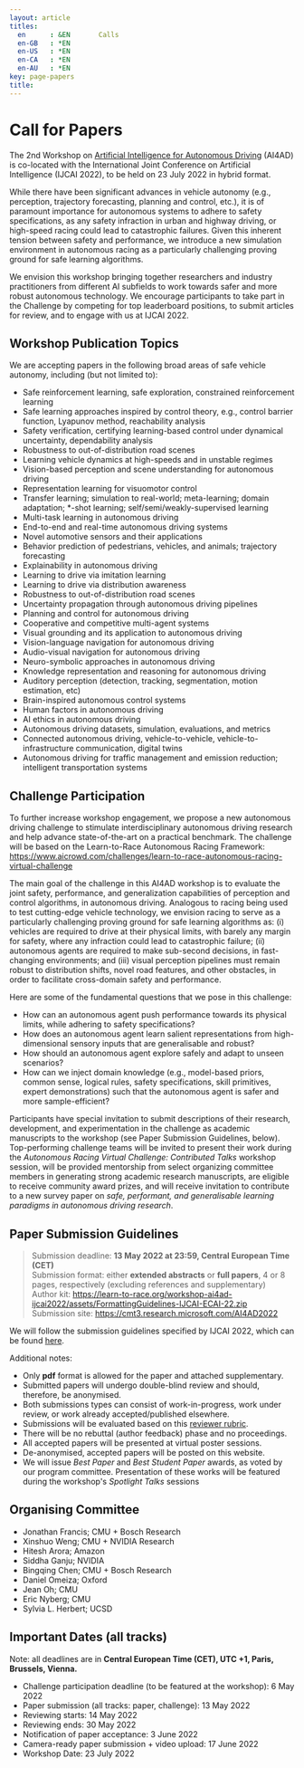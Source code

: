 ```yaml
---
layout: article
titles:
  en      : &EN       Calls
  en-GB   : *EN
  en-US   : *EN
  en-CA   : *EN
  en-AU   : *EN
key: page-papers
title:
---
```


<style>
.article__header h1 {
    display: none;
}
</style>

# Call for Papers

<p>The 2nd Workshop on <a href="https://learn-to-race.org/workshop-ai4ad-ijcai2022/" target="_blank">Artificial Intelligence for Autonomous Driving</a> (AI4AD) is co-located with the International Joint Conference on Artificial Intelligence (IJCAI 2022), to be held on 23 July 2022 in hybrid format.</p>

While there have been significant advances in vehicle autonomy (e.g., perception, trajectory forecasting, planning and control, etc.), it is of paramount importance for autonomous systems to adhere to safety specifications, as any safety infraction in urban and highway driving, or high-speed racing could lead to catastrophic failures. Given this inherent tension between safety and performance, we introduce a new simulation environment in autonomous racing as a particularly challenging proving ground for safe learning algorithms.<br>

We envision this workshop bringing together researchers and industry practitioners from different AI subfields to work towards safer and more robust autonomous technology. We encourage participants to take part in the Challenge by competing for top leaderboard positions, to submit articles for review, and to engage with us at IJCAI 2022.

## Workshop Publication Topics

We are accepting papers in the following broad areas of safe vehicle autonomy, including (but not limited to):

- Safe reinforcement learning, safe exploration, constrained reinforcement learning
- Safe learning approaches inspired by control theory, e.g., control barrier function, Lyapunov method, reachability analysis
- Safety verification, certifying learning-based control under dynamical uncertainty, dependability analysis
- Robustness to out-of-distribution road scenes
- Learning vehicle dynamics at high-speeds and in unstable regimes
- Vision-based perception and scene understanding for autonomous driving
- Representation learning for visuomotor control
- Transfer learning; simulation to real-world; meta-learning; domain adaptation; *-shot learning; self/semi/weakly-supervised learning
- Multi-task learning in autonomous driving
- End-to-end and real-time autonomous driving systems
- Novel automotive sensors and their applications
- Behavior prediction of pedestrians, vehicles, and animals; trajectory forecasting
- Explainability in autonomous driving
- Learning to drive via imitation learning
- Learning to drive via distribution awareness
- Robustness to out-of-distribution road scenes
- Uncertainty propagation through autonomous driving pipelines
- Planning and control for autonomous driving
- Cooperative and competitive multi-agent systems
- Visual grounding and its application to autonomous driving
- Vision-language navigation for autonomous driving
- Audio-visual navigation for autonomous driving
- Neuro-symbolic approaches in autonomous driving
- Knowledge representation and reasoning for autonomous driving
- Auditory perception (detection, tracking, segmentation, motion estimation, etc)
- Brain-inspired autonomous control systems
- Human factors in autonomous driving
- AI ethics in autonomous driving
- Autonomous driving datasets, simulation, evaluations, and metrics
- Connected autonomous driving, vehicle-to-vehicle, vehicle-to-infrastructure communication, digital twins
- Autonomous driving for traffic management and emission reduction; intelligent transportation systems

## Challenge Participation

To further increase workshop engagement, we propose a new autonomous driving challenge to stimulate interdisciplinary autonomous driving research and help advance state-of-the-art on a practical benchmark. The challenge will be based on the Learn-to-Race Autonomous Racing Framework: <a href="https://www.aicrowd.com/challenges/learn-to-race-autonomous-racing-virtual-challenge" target="_blank">https://www.aicrowd.com/challenges/learn-to-race-autonomous-racing-virtual-challenge</a>

The main goal of the challenge in this AI4AD workshop is to evaluate the joint safety, performance, and generalization capabilities of perception and control algorithms, in autonomous driving. Analogous to racing being used to test cutting-edge vehicle technology, we envision racing to serve as a particularly challenging proving ground for safe learning algorithms as: (i) vehicles are required to drive at their physical limits, with barely any margin for safety, where any infraction could lead to catastrophic failure; (ii) autonomous agents are required to make sub-second decisions, in fast-changing environments; and (iii) visual perception pipelines must remain robust to distribution shifts, novel road features, and other obstacles, in order to facilitate cross-domain safety and performance.

Here are some of the fundamental questions that we pose in this challenge:
- How can an autonomous agent push performance towards its physical limits, while adhering to safety specifications?
- How does an autonomous agent learn salient representations from high-dimensional sensory inputs that are generalisable and robust?
- How should an autonomous agent explore safely and adapt to unseen scenarios?
- How can we inject domain knowledge (e.g., model-based priors, common sense, logical rules, safety specifications, skill primitives, expert demonstrations) such that the autonomous agent is safer and more sample-efficient?

Participants have special invitation to submit descriptions of their research, development, and experimentation in the challenge as academic manuscripts to the workshop (see Paper Submission Guidelines, below). Top-performing challenge teams will be invited to present their work during the <i>Autonomous Racing Virtual Challenge: Contributed Talks</i> workshop session, will be provided mentorship from select organizing committee members in generating strong academic research manuscripts, are eligible to receive community award prizes, and will receive invitation to contribute to a new survey paper on <i>safe, performant, and generalisable learning paradigms in autonomous driving research</i>.

## Paper Submission Guidelines

> Submission deadline: <b>13 May 2022 at 23:59, Central European Time (CET)</b><br>
> Submission format: either <b>extended abstracts</b> or <b>full papers</b>, 4 or 8 pages, respectively (excluding references and supplementary)<br>
> Author kit: <a href="https://learn-to-race.org/workshop-ai4ad-ijcai2022/assets/FormattingGuidelines-IJCAI-ECAI-22.zip" target="_blank">https://learn-to-race.org/workshop-ai4ad-ijcai2022/assets/FormattingGuidelines-IJCAI-ECAI-22.zip</a><br>
> Submission site: <a href="https://cmt3.research.microsoft.com/AI4AD2022" target="_blank">https://cmt3.research.microsoft.com/AI4AD2022</a>

We will follow the submission guidelines specified by IJCAI 2022, which can be found <a href="https://ijcai-22.org/calls-papers/" target="_blank">here</a>.

Additional notes:

- Only <b>pdf</b> format is allowed for the paper and attached supplementary.
- Submitted papers will undergo double-blind review and should, therefore, be anonymised.
- Both submissions types can consist of work-in-progress, work under review, or work already accepted/published elsewhere.
- Submissions will be evaluated based on this <a href="{{ site.baseurl }}/assets/images/reviewer_questions.png" target="_blank">reviewer rubric</a>.
- There will be no rebuttal (author feedback) phase and no proceedings.
- All accepted papers will be presented at virtual poster sessions.
- De-anonymised, accepted papers will be posted on this website.
- We will issue <i>Best Paper</i> and <i>Best Student Paper</i> awards, as voted by our program committee. Presentation of these works will be featured during the workshop's <i>Spotlight Talks</i> sessions

## Organising Committee

- Jonathan Francis; CMU + Bosch Research
- Xinshuo Weng; CMU + NVIDIA Research
- Hitesh Arora; Amazon
- Siddha Ganju; NVIDIA
- Bingqing Chen; CMU + Bosch Research
- Daniel Omeiza; Oxford
- Jean Oh; CMU
- Eric Nyberg; CMU
- Sylvia L. Herbert; UCSD

<!--
## Contact addresses

- Re: general inquiries: sl4ad.workshop+info [AT] gmail.com
- Re: paper submission inquiries: sl4ad.workshop+papers [AT] gmail.com
- Re: challenge-related inquiries: sl4ad.workshop+challenge [AT] gmail.com
-->

## Important Dates (all tracks)

Note: all deadlines are in <b>Central European Time (CET), UTC +1, Paris, Brussels, Vienna.</b>

<!--- Challenge entry submission deadline (to be featured at the Workshop): 15 February 2022, 12:00 UTC
- Challenge winners notification (private): 21 February 2022-->
- Challenge participation deadline (to be featured at the workshop): 6 May 2022
- Paper submission (all tracks: paper, challenge): 13 May 2022
- Reviewing starts: 14 May 2022
- Reviewing ends: 30 May 2022
- Notification of paper acceptance: 3 June 2022
- Camera-ready paper submission + video upload: 17 June 2022
- Workshop Date: 23 July 2022
